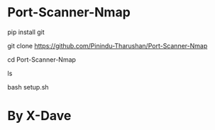 # Port-Scanner-Nmap

pip install git

git clone https://github.com/Pinindu-Tharushan/Port-Scanner-Nmap

cd Port-Scanner-Nmap

ls

bash setup.sh

<h1>By X-Dave</h1>
